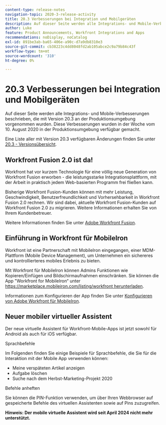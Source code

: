```yaml
---
content-type: release-notes
navigation-topic: 2020-3-release-activity
title: 20.3 Verbesserungen bei Integration und Mobilgeräten
description: Auf dieser Seite werden alle Integrations- und Mobile-Verbesserungen beschrieben, die mit Version 20.3 an der Produktionsumgebung vorgenommen wurden. Diese Verbesserungen wurden in der Woche vom 10. August 2020 in der Produktionsumgebung verfügbar gemacht.
author: Luke
feature: Product Announcements, Workfront Integrations and Apps
recommendations: noDisplay, noCatalog
exl-id: 891be3ab-ba65-406e-a90c-d7a9db8310e3
source-git-commit: cb38223c4dd8048fd2ab105abce2c9a79b84c43f
workflow-type: tm+mt
source-wordcount: '310'
ht-degree: 0%

---
```


# 20.3 Verbesserungen bei Integration und Mobilgeräten

Auf dieser Seite werden alle Integrations- und Mobile-Verbesserungen beschrieben, die mit Version 20.3 an der Produktionsumgebung vorgenommen wurden. Diese Verbesserungen wurden in der Woche vom 10. August 2020 in der Produktionsumgebung verfügbar gemacht.

Eine Liste aller mit Version 20.3 verfügbaren Änderungen finden Sie unter [20.3 - Versionsübersicht](../../../product-announcements/product-releases/20.3-release-activity/20-3-release-overview.md).

## Workfront Fusion 2.0 ist da!

Workfront hat vor kurzem Technologie für eine völlig neue Generation von Workfront Fusion erworben - die leistungsstarke Integrationsplattform, mit der Arbeit in praktisch jedem Web-basierten Programm frei fließen kann.

Bisherige Workfront Fusion-Kunden können mit mehr Leistung, Geschwindigkeit, Benutzerfreundlichkeit und Vorhersehbarkeit in Workfront Fusion 2.0 rechnen. Wir sind dabei, aktuelle Workfront Fusion-Kunden auf Workfront Fusion 2.0 zu migrieren. Weitere Informationen erhalten Sie von Ihrem Kundenbetreuer.

Weitere Informationen finden Sie unter [Adobe Workfront Fusion](https://experienceleague.adobe.com/de/docs/workfront-fusion/using/home).

## Einführung in Workfront für MobileIron

Workfront ist eine Partnerschaft mit MobileIron eingegangen, einer MDM-Plattform (Mobile Device Management), um Unternehmen ein sichereres und kontrollierteres mobiles Erlebnis zu bieten.

Mit Workfront für MobileIron können Admins Funktionen wie Kopieren/Einfügen und Bildschirmaufnahmen einschränken. Sie können die App &quot;Workfront for MobileIron“ unter [https://marketplace.mobileiron.com/listing/workfront herunterladen](https://marketplace.mobileiron.com/listing/workfront).

Informationen zum Konfigurieren der App finden Sie unter [Konfigurieren von Adobe Workfront für MobileIron](../../../workfront-basics/mobile-apps/using-the-workfront-mobile-app/wf-mobileiron-configs.md).

## Neuer mobiler virtueller Assistent

Der neue virtuelle Assistent für Workfront-Mobile-Apps ist jetzt sowohl für Android als auch für iOS verfügbar.

Sprachbefehle

Im Folgenden finden Sie einige Beispiele für Sprachbefehle, die Sie für die Interaktion mit der Mobile App verwenden können:

* Meine verspäteten Artikel anzeigen
* Aufgabe löschen
* Suche nach dem Herbst-Marketing-Projekt 2020

Befehle anheften

Sie können die PIN-Funktion verwenden, um über Ihren Webbrowser auf gespeicherte Befehle des virtuellen Assistenten sowie auf Pins zuzugreifen.

**Hinweis: Der mobile virtuelle Assistent wird seit April 2024 nicht mehr unterstützt.**

